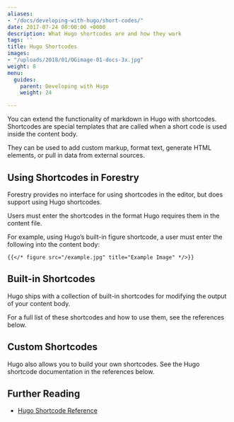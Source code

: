 ```yaml
---
aliases:
- "/docs/developing-with-hugo/short-codes/"
date: 2017-07-24 00:00:00 +0000
description: What Hugo shortcodes are and how they work
tags: ''
title: Hugo Shortcodes
images:
- "/uploads/2018/01/OGimage-01-docs-3x.jpg"
weight: 8
menu:
  guides:
    parent: Developing with Hugo
    weight: 24

---
```

You can extend the functionality of markdown in Hugo with shortcodes. Shortcodes are special templates that are called when a short code is used inside the content body.

They can be used to add custom markup, format text, generate HTML elements, or pull in data from external sources.

## Using Shortcodes in Forestry
Forestry provides no interface for using shortcodes in the editor, but does support using Hugo shortcodes.

Users must enter the shortcodes in the format Hugo requires them in the content file.

For example, using Hugo’s built-in figure shortcode, a user must enter the following into the content body:

```
{{</* figure src="/example.jpg" title="Example Image" */>}}
```

## Built-in Shortcodes
Hugo ships with a collection of built-in shortcodes for modifying the output of your content body.

For a full list of these shortcodes and how to use them, see the references below.

## Custom Shortcodes
Hugo also allows you to build your own shortcodes. See the Hugo shortcode documentation in the references below.

## Further Reading
- [Hugo Shortcode Reference](https://gohugo.io/content-management/shortcodes/)
